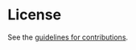 # License

See the
[guidelines for contributions](https://github.com/intarchboard/draft-tab-rfc4052bis/blob/main/CONTRIBUTING.md).
